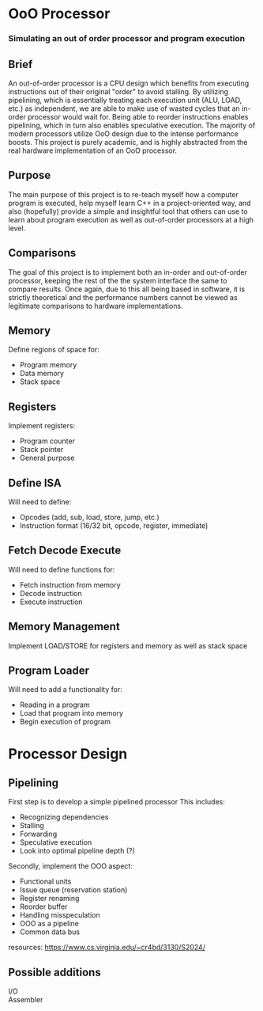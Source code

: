 # OoO Processor
### Simulating an out of order processor and program execution

## Brief
An out-of-order processor is a CPU design which benefits from executing instructions out of their original "order" to avoid stalling.
By utilizing pipelining, which is essentially treating each execution unit (ALU, LOAD, etc.) as independent, we are able to make use of wasted cycles that an in-order processor would wait for. Being able to reorder instructions enables pipelining, which in turn also enables speculative execution. The majority of modern processors utilize OoO design due to the intense performance boosts. This project is purely academic, and is highly abstracted from the real hardware implementation of an OoO processor. 

## Purpose
The main purpose of this project is to re-teach myself how a computer program is executed, help myself learn C++ in a project-oriented way, and also (hopefully) provide a simple and insightful tool that others can use to learn about program execution as well as out-of-order processors at a high level. 

## Comparisons
The goal of this project is to implement both an in-order and out-of-order processor, keeping the rest of the the system interface the same to compare results. Once again, due to this all being based in software, it is strictly theoretical and the performance numbers cannot be viewed as legitimate comparisons to hardware implementations.

## Memory
Define regions of space for:
* Program memory
* Data memory
* Stack space

## Registers
Implement registers:
* Program counter
* Stack pointer
* General purpose

## Define ISA
Will need to define:
* Opcodes (add, sub, load, store, jump, etc.)
* Instruction format (16/32 bit, opcode, register, immediate)

## Fetch Decode Execute
Will need to define functions for:
* Fetch instruction from memory
* Decode instruction
* Execute instruction

## Memory Management
Implement LOAD/STORE for registers and memory as well as stack space

## Program Loader
Will need to add a functionality for:
* Reading in a program
* Load that program into memory 
* Begin execution of program


# Processor Design

## Pipelining
First step is to develop a simple pipelined processor
This includes:
* Recognizing dependencies
* Stalling
* Forwarding
* Speculative execution
* Look into optimal pipeline depth (?)

Secondly, implement the OOO aspect:
* Functional units
* Issue queue (reservation station)
* Register renaming
* Reorder buffer
* Handling misspeculation
* OOO as a pipeline
* Common data bus

resources:
https://www.cs.virginia.edu/~cr4bd/3130/S2024/


## Possible additions
I/O
<br>
Assembler

